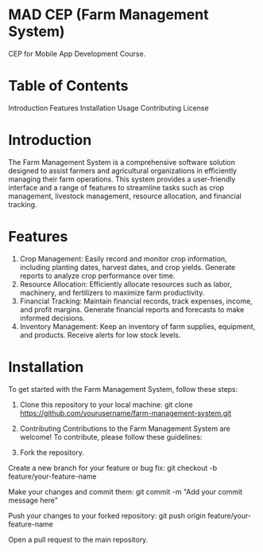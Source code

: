 # MAD CEP (Farm Management System)

CEP for Mobile App Development Course.

# Table of Contents
Introduction
Features
Installation
Usage
Contributing
License
# Introduction
The Farm Management System is a comprehensive software solution designed to assist farmers and agricultural organizations in efficiently managing their farm operations. This system provides a user-friendly interface and a range of features to streamline tasks such as crop management, livestock management, resource allocation, and financial tracking.

# Features
1. Crop Management: Easily record and monitor crop information, including planting dates, harvest dates, and crop yields. Generate reports to analyze crop performance over time.
2. Resource Allocation: Efficiently allocate resources such as labor, machinery, and fertilizers to maximize farm productivity.
3. Financial Tracking: Maintain financial records, track expenses, income, and profit margins. Generate financial reports and forecasts to make informed decisions.
4. Inventory Management: Keep an inventory of farm supplies, equipment, and products. Receive alerts for low stock levels.

# Installation
To get started with the Farm Management System, follow these steps:

1. Clone this repository to your local machine:
git clone https://github.com/yourusername/farm-management-system.git

2. Contributing
Contributions to the Farm Management System are welcome! To contribute, please follow these guidelines:

3. Fork the repository.

Create a new branch for your feature or bug fix:
git checkout -b feature/your-feature-name

Make your changes and commit them:
git commit -m "Add your commit message here"

Push your changes to your forked repository:
git push origin feature/your-feature-name

Open a pull request to the main repository.
